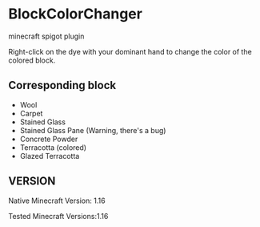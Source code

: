 # BlockColorChanger
minecraft spigot plugin

Right-click on the dye with your dominant hand to change the color of the colored block.

## Corresponding block

- Wool
- Carpet
- Stained Glass
- Stained Glass Pane (Warning, there's a bug)
- Concrete Powder
- Terracotta (colored)
- Glazed Terracotta

## VERSION
Native Minecraft Version: 1.16

Tested Minecraft Versions:1.16

